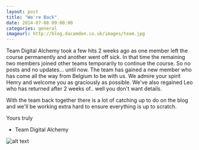```yaml
---
layout: post
title: "We're Back"
date: 2014-07-08 09:00:00
categories: general
imageurl: http://blog.dacamden.co.uk/images/team.jpg
---
```

Team Digital Alchemy took a few hits 2 weeks ago as one member left the course permanently and another went off sick. In that time the remaining two members joined other teams temporarily to continue the course. So no posts and no updates... until now. The team has gained a new member who has come all the way from Belgium to be with us. We admire your spirit Henry and welcome you as graciously as possible. We've also regained Leo who has returned after 2 weeks of.. well you don't want details. 

With the team back together there is a lot of catching up to do on the blog and we'll be working extra hard to ensure everything is up to scratch.

Yours truly
- Team Digital Alchemy

![alt text](http://blog.dacamden.co.uk/images/team.jpg)